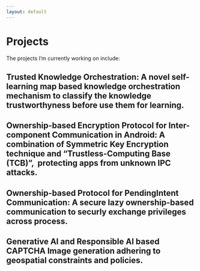 ```yaml
---
layout: default
---
```


# Projects

The projects I’m currently working on include:

## Trusted Knowledge Orchestration: A novel self-learning map based knowledge orchestration mechanism to classify the knowledge trustworthyness before use them for learning. 

## Ownership-based Encryption Protocol for Inter-component Communication in Android: A combination of Symmetric Key Encryption technique and “Trustless-Computing Base (TCB)”,  protecting apps from unknown IPC attacks.

## Ownership-based Protocol for PendingIntent Communication: A secure lazy ownership-based communication to securly exchange privileges across process.

## Generative AI and Responsible AI based CAPTCHA Image generation adhering to geospatial constraints and policies.